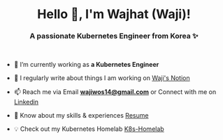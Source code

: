 <h1 align="center">Hello 👋, I'm Wajhat (Waji)!</h1>
<h3 align="center">A passionate Kubernetes Engineer from Korea ✨</h3>

<br>

- 🔭 I’m currently working as **a Kubernetes Engineer**

- 📝 I regularly write about things I am working on [Waji's Notion](https://waji-notion.vercel.app)

- 📫 Reach me via Email **wajiwos14@gmail.com** or Connect with me on [Linkedin](https://linkedin.com/in/syedwaji)

- 📄 Know about my skills & experiences [Resume](https://waji-notion.vercel.app/resume)

- 💡 Check out my Kubernetes Homelab [K8s-Homelab](https://github.com/Waji-97/K8s-Homelab)

